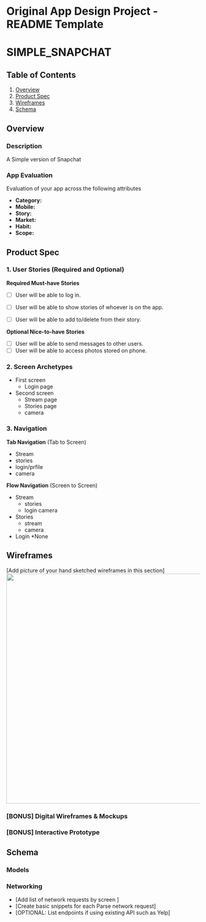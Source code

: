 Original App Design Project - README Template
===

# SIMPLE_SNAPCHAT

## Table of Contents
1. [Overview](#Overview)
1. [Product Spec](#Product-Spec)
1. [Wireframes](#Wireframes)
2. [Schema](#Schema)

## Overview
### Description
A Simple version of Snapchat

### App Evaluation
Evaluation of your app across the following attributes
- **Category:**
- **Mobile:**
- **Story:**
- **Market:**
- **Habit:**
- **Scope:**

## Product Spec

### 1. User Stories (Required and Optional)

**Required Must-have Stories**

- [ ] User will be able to log in.
- [ ] User will be able to show stories of whoever is on the app.
- [ ] User will be able to add to/delete from their story.


**Optional Nice-to-have Stories**

- [ ] User will be able to send messages to other users.
- [ ] User will be able to access photos stored on phone.

### 2. Screen Archetypes

* First screen
   * Login page
* Second screen
   * Stream page
   * Stories page
   * camera 

### 3. Navigation

**Tab Navigation** (Tab to Screen)

* Stream
* stories
* login/prfile
* camera

**Flow Navigation** (Screen to Screen)

* Stream
   * stories
   * login camera
* Stories
   * stream
   * camera
* Login
    *None

## Wireframes
[Add picture of your hand sketched wireframes in this section]
<img src="YOUR_WIREFRAME_IMAGE_URL" width=600>

### [BONUS] Digital Wireframes & Mockups

### [BONUS] Interactive Prototype

## Schema 
### Models


### Networking
- [Add list of network requests by screen ]
- [Create basic snippets for each Parse network request]
- [OPTIONAL: List endpoints if using existing API such as Yelp]
